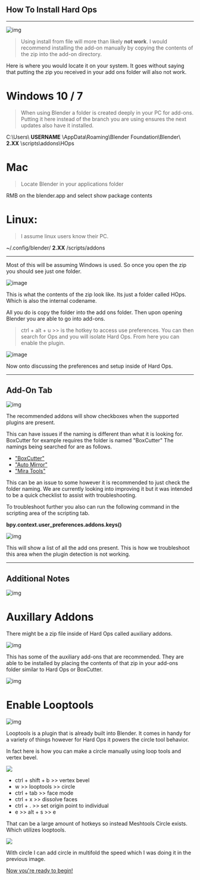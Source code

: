 ## How To Install Hard Ops
________________

![img](https://raw.githubusercontent.com/mx1001/hardops_manual/master/docs/Hops/menus/img\smack.gif)

> Using install from file will more than likely **not work**. I would recommend
installing the add-on manually by copying the contents of the zip into the add-on
directory.

Here is where you would locate it on your system. It goes without saying that putting the zip you received in your add ons folder will also not work.

# Windows 10 / 7
>When using Blender a folder is created deeply in your PC for add-ons. Putting it
here instead of the branch you are using ensures the next updates also have it
installed.

C:\Users\ **USERNAME** \AppData\Roaming\Blender Foundation\Blender\ **2.XX** \scripts\addons\HOps

# Mac
>Locate Blender in your applications folder

RMB on the blender.app and select show package contents

# Linux:
>I assume linux users know their PC.

~/.config/blender/ **2.XX** /scripts/addons

__________________________________

Most of this will be assuming Windows is used. So once you open the zip you should
see just one folder.

![image](https://raw.githubusercontent.com/mx1001/hardops_manual/master/docs/Hops/menus/img/zip_contents.png)

This is what the contents of the zip look like. Its just a folder called HOps.
Which is also the internal codename.

All you do is copy the folder into the add ons folder. Then upon opening Blender
you are able to go into add-ons.

>ctrl + alt + u >> is the hotkey to access use preferences.
You can then search for Ops and you will isolate Hard Ops. From here you can
enable the plugin.

![image](https://raw.githubusercontent.com/mx1001/hardops_manual/master/docs/Hops/menus/img/installandenable.gif)

Now onto discussing the preferences and setup inside of Hard Ops.

___

## Add-On Tab

![img](https://raw.githubusercontent.com/mx1001/hardops_manual/master/docs/Hops/menus/img\start1\ad2.png)

The recommended addons will show checkboxes when the supported plugins are present.

This can have issues if the naming is different than what it is looking for.
BoxCutter for example requires the folder is named "BoxCutter"
The namings being searched for are as follows.

- ["BoxCutter"](https://gumroad.com/l/BoxCutter/iamanoperative)
- ["Auto Mirror"](http://blenderaddonlist.blogspot.com/2014/07/addon-auto-mirror.html)
- ["Mira Tools"](http://blenderartists.org/forum/showthread.php?366107-MiraTools)

This can be an issue to some however it is recommended to just check the folder naming. We are currently looking into improving it but it was intended to be a quick checklist to assist with troubleshooting.

To troubleshoot further you also can run the following command in the scripting area of the scripting tab.

**bpy.context.user_preferences.addons.keys()**

![img](https://raw.githubusercontent.com/mx1001/hardops_manual/master/docs/Hops/menus/img\start1\chkadd.gif)

This will show a list of all the add ons present. This is how we troubleshoot this area when the plugin detection is not working.
___

## Additional Notes

![img](https://raw.githubusercontent.com/mx1001/hardops_manual/master/docs/Hops/menus/img\stab.gif)

# Auxillary Addons

There might be a zip file inside of Hard Ops called auxiliary addons.

![img](https://raw.githubusercontent.com/mx1001/hardops_manual/master/docs/Hops/menus/img\start1\files.png)

This has some of the auxiliary add-ons that are recommended. They are able to be installed by placing the contents of that zip in your add-ons folder similar to Hard Ops or BoxCutter.

![img](https://raw.githubusercontent.com/mx1001/hardops_manual/master/docs/Hops/menus/img\start1\installing_aux.gif)

# Enable Looptools

![img](https://raw.githubusercontent.com/mx1001/hardops_manual/master/docs/Hops/menus/img\start1\loop1.gif)

Looptools is a plugin that is already built into Blender. It comes in handy for a variety of things however for Hard Ops it powers the circle tool behavior.

In fact here is how you can make a circle manually using loop tools and vertex bevel.

![](https://raw.githubusercontent.com/mx1001/hardops_manual/master/docs/Hops/menus/img\start1\circlem.gif)

  - ctrl + shift + b >> vertex bevel
  - w >> looptools >> circle
  - ctrl + tab >> face mode
  - ctrl + x >> dissolve faces
  - ctrl + . >> set origin point to individual
  - e >> alt + s >> e

  That can be a large amount of hotkeys so instead Meshtools Circle exists. Which utilizes looptools.

![](https://raw.githubusercontent.com/mx1001/hardops_manual/master/docs/Hops/menus/img\start1\circlet.gif)

With circle I can add circle in multifold the speed which I was doing it in the previous image.

[Now you're ready to begin! ](https://www.youtube.com/playlist?list=PL0RqAjByAphGEVeGn9QdPdjk3BLJXu0ho)
